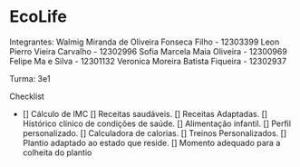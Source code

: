 # EcoLife
Integrantes:
Walmig Miranda de Oliveira Fonseca Filho - 12303399
Leon Pierro Vieira Carvalho - 12302996
Sofia Marcela Maia Oliveira - 12300969
Felipe Ma e Silva - 12301132
Veronica Moreira Batista Fiqueira - 12302937

Turma: 3e1

Checklist

- [] Cálculo de IMC
[] Receitas saudáveis.
[] Receitas Adaptadas.
[] Histórico clínico de condições de saúde.
[] Alimentação infantil.
[] Perfil personalizado.
[] Calculadora de calorias.
[] Treinos Personalizados.
[] Plantio adaptado ao estado que reside.
[] Momento adequado para a colheita do plantio
